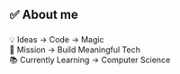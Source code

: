<h2 align="left">✅ About me</h2>

###

<p align="left">💡 Ideas → Code → Magic<br>🎯 Mission → Build Meaningful Tech<br>📚 Currently Learning → Computer Science</p>
